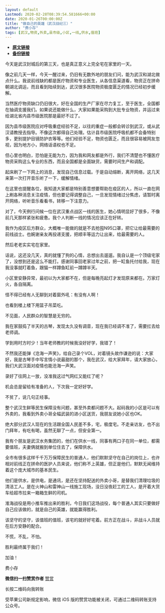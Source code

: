 ```yaml
---
layout: default
Lastmod: 2020-02-28T08:39:54.581666+00:00
date: 2020-01-26T00:00:00Z
title: "做自己的英雄（武汉战纪三）"
author: "费小存"
tags: [武汉,物资,外卖,县市级,小区,一线,供水,值班]
---
```


* [**原文链接**](http://mp.weixin.qq.com/s?__biz=MjM5MjA2OTc2MA==&mid=2449279484&idx=1&sn=d937b8fafb4e5ee03cf98fbf213bb84d&chksm=b2a2481385d5c10540d374c8f526e0c4b9f807204ec03e58e4fc5af9a6e72e489650fe8a8937#rd)
* [**备份链接**](https://archive.is/R9aBz)


今天是武汉封城后的第三天，也是真正意义上完全宅在家里的一天。

  

像之前几天一样，今天一醒过来，仍旧有无数外地的朋友们问，能为武汉和湖北做点什么。我说前线缺的都是医疗物资和专业医生，从各信息渠道看，物资正在拼命朝湖北调运，而且看到陆续到达，武汉很多医院物资极度匮乏的情况已经初步缓解。

  

当然医疗物资缺口仍旧很大，好在全国的生产厂家在尽力复工，至于医生，全国都在抽调支援我们。如果说还能做什么，大家如果能采购到大批专业物资，并运过来给湖北省内县市级医院那是最好不过了。

  

因为县市级医院应对呼吸重症经验不足，以往的重症一般都会转诊到武汉，或从武汉请教授去指导。不像这次都得自己处理。估计县市级医院呼吸机都不会备特别多，更别提护目镜防护衣等等。他们经验不足，物资也匮乏，而且很容易被网友忽视，因为地方小，网络话语权也不足。

  

但心里也明白，恐怕是无能为力，因为我和网友都是外行，我们不清楚也不懂医疗物资采购这么专业的东西，而且全国都是全面缺货，需要时间生产和调配。

  

起床刷了一下网上的消息，发现自己信息过载。于是自动熔断，离开网络，这几天来第一次打开音乐听了一下，缓解情绪。

  

在这里也提醒各位，我知道大家都是特别善意想要帮助在疫区的人，所以一直在网上刷各种消息关注疫情，但也要记得调整自己，一旦发现情绪过分焦虑，请暂时离开网络，听听音乐看看书，转移一下注意力。

  

对了，今天例行问候一位在武汉重点战区一线的医生，她心情明显好了很多，不像前几天那样紧张和疲惫。我个人判断一线的情况应该正在好转。

  

我作为疫区后方群众，大概唯一能做的就是不去抢囤N95口罩，把它让给最需要的前线战士。也婉谢亲友再投递支援，把顺丰等运力让出来，给最需要的人。

  

然后老老实实宅在家里。

  

话说，这还没几天，真的就懂了狗的心情，总想出去遛遛。我自认是一个顶级宅家了，没想到还是这么不能打。感谢同事回老家过年之前，把一缸鱼托付给我，现在我没事就盯着鱼，跟猫一样蹲鱼缸前一蹲蹲半天。

  

小区里安静异常，最初以为大家都不在，但是每晚亮起灯才发现原来都在。万家灯火，各自隔离。

  

怪不得已经有人无聊到对着窗外吼：有没有人啊！

  

也看到楼上楼下用篮子吊菜吃。

  

不见面，人民群众的智慧是无穷的。

  

我在家鼓捣了半天的古琴，发现太久没有调音，现在我已经调不准了，需要扛去给老师调。

  

学到用时方时少！当年老师教的时候我没好好学，我错了！

  

不然我还能弹《沧海一声笑》，给自己录个VOL，对着镜头故作谦逊的说：大家好，我是古琴手中写言情小说最甜的那个，我在武汉，给大家拜年，请大家放心，我们大武汉面对疫情也能沧海一声笑。

  

录好了往网上一放，没准我这过气网红又能红了呢？

  

机会总是留给有准备的人，下次我一定好好学。

  

不贫了，说几句正经事。

  

整个武汉生鲜等民生保障没有问题，甚至外卖都问题不大。起码我的小区是可以有外卖的，我看到外卖小哥全幅武装的进小区送货，我朋友说她小区也OK。

  

绝大部分武汉人现在的生活跟全国人民差不多，宅，极度宅。不走亲访友，也不出门拜年，有吃有喝，虽然无聊了一点，但安全第一。

  

我有个朋友是武汉水务集团的，他们在供水一线，同事有两口子在同一单位，都需要值班，夫妻俩就搬到单位住去了，保障供水。

  

全市有很多这样千千万万保障民生的普通人，他们默默坚守在自己的岗位上，也许相对前线正在拼命的医护人员来说，他们称不上英雄，但正是他们，默默无闻维持着这个庞大城市的基本民生。

  

他们是供水，是供电，是通讯，是还在坚持配送的外卖小哥，是替我们清理垃圾的清洁工人。是在火神山和雷神山一线施工现场，没日没夜赶工的工人，是开着大货车给超市拉来一箱箱生鲜的司机。

  

淮海战役是用小推车推出来的胜利，今日我们这场战役，每个普通人其实只要做好自己应该做的，就是自己的英雄，就能赢得胜利。

  

该坚守的坚守，该值班的值班，该宅的就好好宅着。前方正在战斗，非战斗人员就在后方安静的配合。

  

不慌，不乱，不怕。

  

胜利最终属于我们！

  

加油！  

  

费小存

 **微信扫一扫赞赏作者** [赞赏](##)

长按二维码向我转账

受苹果公司新规定影响，微信 iOS 版的赞赏功能被关闭，可通过二维码转账支持公众号。

